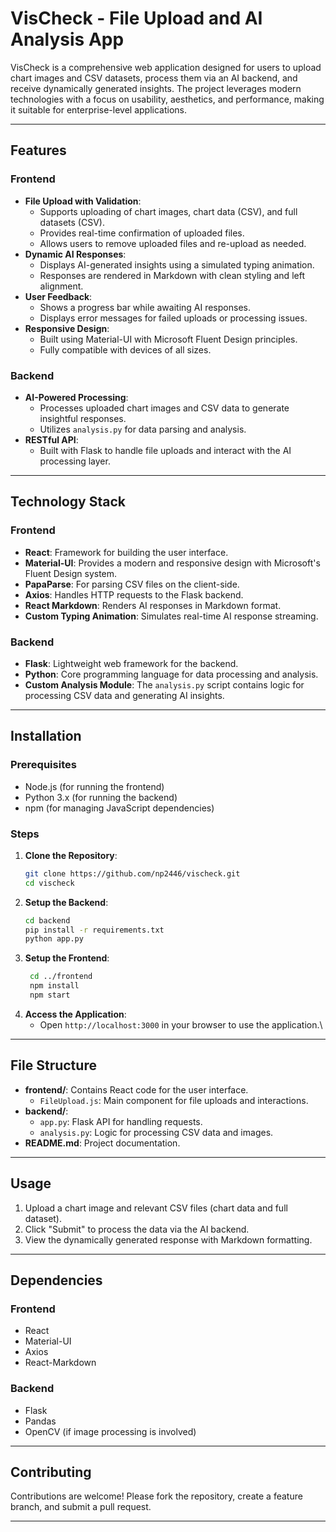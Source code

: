 # VisCheck - File Upload and AI Analysis App

VisCheck is a comprehensive web application designed for users to upload chart images and CSV datasets, process them via an AI backend, and receive dynamically generated insights. The project leverages modern technologies with a focus on usability, aesthetics, and performance, making it suitable for enterprise-level applications.

---

## Features

### Frontend
- **File Upload with Validation**:
  - Supports uploading of chart images, chart data (CSV), and full datasets (CSV).
  - Provides real-time confirmation of uploaded files.
  - Allows users to remove uploaded files and re-upload as needed.
- **Dynamic AI Responses**:
  - Displays AI-generated insights using a simulated typing animation.
  - Responses are rendered in Markdown with clean styling and left alignment.
- **User Feedback**:
  - Shows a progress bar while awaiting AI responses.
  - Displays error messages for failed uploads or processing issues.
- **Responsive Design**:
  - Built using Material-UI with Microsoft Fluent Design principles.
  - Fully compatible with devices of all sizes.

### Backend
- **AI-Powered Processing**:
  - Processes uploaded chart images and CSV data to generate insightful responses.
  - Utilizes `analysis.py` for data parsing and analysis.
- **RESTful API**:
  - Built with Flask to handle file uploads and interact with the AI processing layer.

---

## Technology Stack

### Frontend
- **React**: Framework for building the user interface.
- **Material-UI**: Provides a modern and responsive design with Microsoft's Fluent Design system.
- **PapaParse**: For parsing CSV files on the client-side.
- **Axios**: Handles HTTP requests to the Flask backend.
- **React Markdown**: Renders AI responses in Markdown format.
- **Custom Typing Animation**: Simulates real-time AI response streaming.

### Backend
- **Flask**: Lightweight web framework for the backend.
- **Python**: Core programming language for data processing and analysis.
- **Custom Analysis Module**: The `analysis.py` script contains logic for processing CSV data and generating AI insights.

---

## Installation

### Prerequisites
- Node.js (for running the frontend)
- Python 3.x (for running the backend)
- npm (for managing JavaScript dependencies)

### Steps

1. **Clone the Repository**:
   ```bash
   git clone https://github.com/np2446/vischeck.git
   cd vischeck

2. **Setup the Backend**:
   ```bash
   cd backend
   pip install -r requirements.txt
   python app.py

3. **Setup the Frontend**:
   ```bash
    cd ../frontend
    npm install
    npm start

4. **Access the Application**:
    - Open `http://localhost:3000` in your browser to use the application.\

---

## File Structure
- **frontend/**: Contains React code for the user interface.
  - `FileUpload.js`: Main component for file uploads and interactions.
- **backend/**:
  - `app.py`: Flask API for handling requests.
  - `analysis.py`: Logic for processing CSV data and images.
- **README.md**: Project documentation.

---

## Usage
1. Upload a chart image and relevant CSV files (chart data and full dataset).
2. Click "Submit" to process the data via the AI backend.
3. View the dynamically generated response with Markdown formatting.

---

## Dependencies

### Frontend
- React
- Material-UI
- Axios
- React-Markdown

### Backend
- Flask
- Pandas
- OpenCV (if image processing is involved)

---

## Contributing
Contributions are welcome! Please fork the repository, create a feature branch, and submit a pull request.

---


